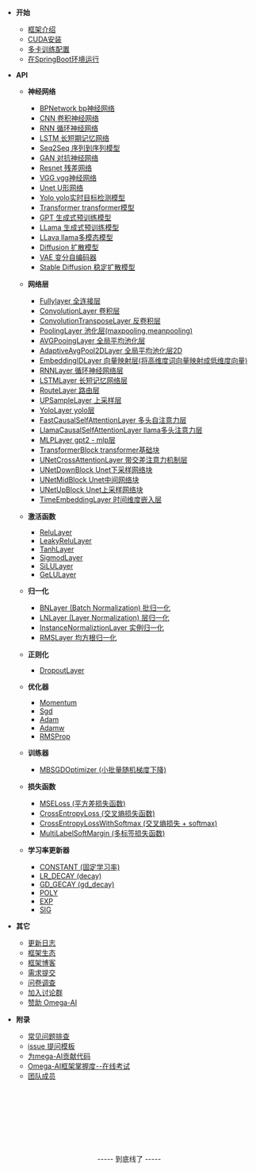 <!-- 这是目录树文件 -->

- **开始**
	- [框架介绍](/)
	- [CUDA安装](/doc/start/cuda.md)
    - [多卡训练配置](/doc/start/example.md)
	- [在SpringBoot环境运行](/doc/start/example.md)

- **API**
	- **神经网络**
      - [BPNetwork bp神经网络](/doc/api/bp-network.md)
      - [CNN 卷积神经网络](/doc/api/cnn.md)
      - [RNN 循环神经网络](/doc/api/rnn.md)
      - [LSTM 长短期记忆网络](/doc/api/lstm.md)
      - [Seq2Seq 序列到序列模型](/doc/api/seq2seq.md)
      - [GAN 对抗神经网络](/doc/api/gan.md)
      - [Resnet 残差网络](/doc/api/resnet.md)
      - [VGG vgg神经网络](/doc/api/vgg.md)
      - [Unet U形网络](/doc/api/unet.md)
      - [Yolo yolo实时目标检测模型](/doc/api/yolo.md)
      - [Transformer transformer模型](/doc/api/transformer.md)
      - [GPT 生成式预训练模型](/doc/api/gpt.md)
      - [LLama 生成式预训练模型](/doc/api/llama.md)
      - [LLava llama多模态模型](/doc/api/llava.md)
      - [Diffusion 扩散模型](/doc/api/diffusion.md)
      - [VAE 变分自编码器](/doc/api/vae.md)
      - [Stable Diffusion 稳定扩散模型](/doc/api/stable-diffusion.md)

    - **网络层**
      - [Fullylayer 全连接层](/doc/api/fullylayer.md)
      - [ConvolutionLayer 卷积层](/doc/api/convolutionlayer.md)
      - [ConvolutionTransposeLayer 反卷积层](/doc/api/convolutiontransposelayer.md)
      - [PoolingLayer 池化层(maxpooling,meanpooling)](/doc/api/poolinglayer.md)
      - [AVGPooingLayer 全局平均池化层](/doc/api/avgpoolinglayer.md)
      - [AdaptiveAvgPool2DLayer 全局平均池化层2D](/doc/api/adaptiveavgpool2dlayer.md)
      - [EmbeddingIDLayer 向量映射层(将高维度词向量映射成低维度向量)](/doc/api/embeddingidlayer.md)
      - [RNNLayer 循环神经网络层](/doc/api/rnnlayer.md)
      - [LSTMLayer 长短记忆网络层](/doc/api/lstmlayer.md)
      - [RouteLayer 路由层](/doc/api/routelayer.md)
      - [UPSampleLayer 上采样层](/doc/api/upsamplelayer.md)
      - [YoloLayer yolo层](/doc/api/yololayer.md)
      - [FastCausalSelfAttentionLayer 多头自注意力层](/doc/api/fastcausalselfattentionlayer.md)
      - [LlamaCausalSelfAttentionLayer llama多头注意力层](/doc/api/llamacausalselfattentionlayer.md)
      - [MLPLayer gpt2 - mlp层](/doc/api/mlplayer.md)
      - [TransformerBlock transformer基础块](/doc/api/transformerblock.md)
      - [UNetCrossAttentionLayer 带交差注意力机制层](/doc/api/unetcrossattentionlayer.md)
      - [UNetDownBlock Unet下采样网络块](/doc/api/unetdownblock.md)
      - [UNetMidBlock Unet中间网络块](/doc/api/unetmidblock.md)
      - [UNetUpBlock Unet上采样网络块](/doc/api/unetupblock.md)
      - [TimeEmbeddingLayer 时间维度嵌入层](/doc/api/timeembeddinglayer.md)

  - **激活函数**
    - [ReluLayer](/doc/api/relulayer.md)
    - [LeakyReluLayer](/doc/api/leakyrelulayer.md)
    - [TanhLayer](/doc/api/tanhlayer.md)
    - [SigmodLayer](/doc/api/sigmodlayer.md)
    - [SiLULayer](/doc/api/silulayer.md)
    - [GeLULayer](/doc/api/gelulayer.md)

  - **归一化**
    - [BNLayer (Batch Normalization) 批归一化](/doc/api/bnlayer.md)
    - [LNLayer (Layer Normalization) 层归一化](/doc/api/lnlayer.md)
    - [InstanceNormaliztionLayer 实例归一化](/doc/api/instancenormalizationlayer.md)
    - [RMSLayer 均方根归一化](/doc/api/rmslayer.md)

  - **正则化**
    - [DropoutLayer](/doc/api/dropoutlayer.md)

  - **优化器**
    - [Momentum](/doc/api/momentum.md)
    - [Sgd](/doc/api/sgd.md)
    - [Adam](/doc/api/adam.md)
    - [Adamw](/doc/api/adamw.md)
    - [RMSProp](/doc/api/rmsprop.md)

  - **训练器**
    - [MBSGDOptimizer (小批量随机梯度下降)](/doc/api/mbsgdoptimizer.md)

  - **损失函数**
    - [MSELoss (平方差损失函数)](/doc/api/mseloss.md)
    - [CrossEntropyLoss (交叉熵损失函数)](/doc/api/crossentropyloss.md)
    - [CrossEntropyLossWithSoftmax (交叉熵损失 + softmax)](/doc/api/crossentropylosswithsoftmax.md)
    - [MultiLabelSoftMargin (多标签损失函数)](/doc/api/multilabelsoftmargin.md)

  - **学习率更新器**
    - [CONSTANT (固定学习率)](/doc/api/constant.md)
    - [LR_DECAY (decay)](/doc/api/lr-decay.md)
    - [GD_GECAY (gd_decay)](/doc/api/gd-gecay.md)
    - [POLY](/doc/api/poly.md)
    - [EXP](/doc/api/exp.md)
    - [SIG](/doc/api/sig.md)

- **其它**
	- [更新日志](/doc/more/update-log) 
	- [框架生态](/doc/more/link) 
	- [框架博客](/doc/more/blog) 
	- [需求提交](/doc/more/demand-commit) 
	- [问卷调查](/doc/more/wenjuan)
	- [加入讨论群](/doc/more/join-group)
	- [赞助 Omega-AI](/doc/more/donate)

- **附录**
	- [常见问题排查](/doc/more/common-questions) 
    - [issue 提问模板](/doc/fun/issue-template)
	- [为mega-AI贡献代码](/doc/fun/git-pr)
	- [Omega-AI框架掌握度--在线考试](/doc/fun/omega-ai-test)
	- [团队成员](/doc/fun/team)
	


<br/><br/><br/><br/><br/><br/><br/>
<p style="text-align: center;">----- 到底线了 -----</p>
